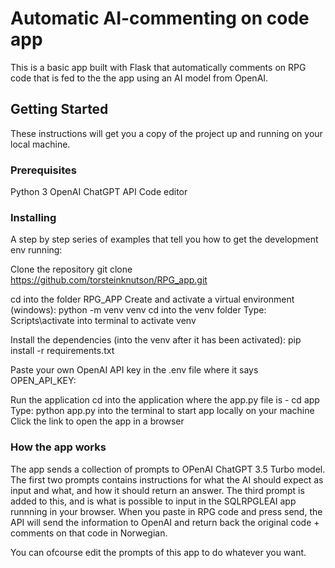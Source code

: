# Automatic AI-commenting on code app

This is a basic app built with Flask that automatically comments on RPG code that is fed to the the app using an AI model from OpenAI.

## Getting Started

These instructions will get you a copy of the project up and running on your local machine.

### Prerequisites

Python 3
OpenAI ChatGPT API
Code editor

### Installing

A step by step series of examples that tell you how to get the development env running:

Clone the repository
git clone https://github.com/torsteinknutson/RPG_app.git

cd into the folder RPG_APP
Create and activate a virtual environment (windows):
python -m venv venv
cd into the venv folder 
Type: Scripts\activate into terminal to activate venv

Install the dependencies (into the venv after it has been activated):
pip install -r requirements.txt

Paste your own OpenAI API key in the .env file where it says OPEN_API_KEY:

Run the application
cd into the application where the app.py file is - cd app
Type: python app.py into the terminal to start app locally on your machine
Click the link to open the app in a browser

### How the app works

The app sends a collection of prompts to OPenAI ChatGPT 3.5 Turbo model.
The first two prompts contains instructions for what the AI should expect as input and
what, and how it should return an answer. The third prompt is added to this, and is what 
is possible to input in the SQLRPGLEAI app runnning in your browser. When you paste in RPG
code and press send, the API will send the information to OpenAI and return back the original
code + comments on that code in Norwegian.

You can ofcourse edit the prompts of this app to do whatever you want.    

